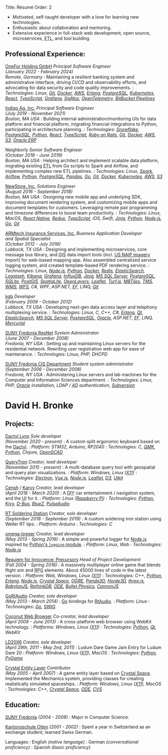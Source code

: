 Title: Résumé
Order: 2


[Airflow]: https://airflow.apache.org/
[AngularJS]: https://angularjs.org/
[ArchLinux]: https://www.archlinux.org/
[ARMtech Insurance Services, Inc.]: http://armt.com/
[Atom]: https://atom.io/
[AWS]: https://aws.amazon.com/
[BabylonJS]: https://www.babylonjs.com/
[Bazaar]: http://bazaar.canonical.com/en/
[BitBucket Pipelines]: https://bitbucket.org/product/features/pipelines
[BlueZ]: http://www.bluez.org/
[Bootstrap]: http://getbootstrap.com/
[Bullet Physics]: http://bulletphysics.org/wordpress/
[CannonJS]: http://www.cannonjs.org/
[Censh]: https://hackaday.io/project/157460-censh
[CentOS]: https://www.centos.org/
[Coconut Web Browser]: https://osdn.net/projects/coconut/
[Crystal Entity Layer]: https://sourceforge.net/projects/cel/
[Crystal Space]: https://sourceforge.net/projects/crystal/
[CVS]: http://www.nongnu.org/cvs/
[D3]: https://d3js.org/
[Dactyl]: https://github.com/adereth/dactyl-keyboard
[Dactyl Lynx]: https://hackaday.io/project/176016-dactyl-lynx
[D-Bus]: https://www.freedesktop.org/wiki/Software/dbus/
[Django]: https://www.djangoproject.com/
[Docker]: https://www.docker.com/
[ElasticSearch]: https://www.elastic.co/
[Electron]: http://electron.atom.io/
[Erlang]: http://www.erlang.org/
[ES2015]: https://www.ecma-international.org/ecma-262/6.0/
[Express]: http://expressjs.com/
[fttpwm]: https://osdn.net/projects/fttpwm/
[Gentoo]: https://www.gentoo.org/
[Git]: http://git-scm.com/
[Go]: https://golang.org/
[GoRtAudio]: https://github.com/whitelynx/gortaudio
[Grafana]: https://grafana.com/
[Horde3D]: http://www.horde3d.org/
[Indigo Ag, Inc.]: https://www.indigoag.com/
[InfluxDB]: https://www.influxdata.com/products/influxdb/
[Jenkins]: https://jenkins.io/
[Jinja]: http://jinja.pocoo.org/
[JIRA]: https://www.atlassian.com/software/jira
[Kantonsschule Olten]: https://kantiolten.so.ch/
[Karvy]: https://github.com/whitelynx/karvy
[kgb]: http://www.kgb.com/
[Kibana]: https://www.elastic.co/products/kibana
[Kivy]: https://kivy.org/
[Koa]: http://koajs.in/
[Kubernetes]: https://kubernetes.io/
[LD20X6]: https://gitlab.com/whitelynx/ld20x6
[Leaflet]: http://leafletjs.com/
[Logstash]: https://www.elastic.co/products/logstash
[Manjaro]: https://manjaro.org/
[MBTiles]: https://github.com/mapbox/mbtiles-spec
[Mercurial]: https://www.mercurial-scm.org/
[Microsoft CRM]: https://en.wikipedia.org/wiki/Microsoft_Dynamics_CRM
[Microsoft Visual Studio]: https://www.visualstudio.com/
[MongoDB]: https://www.mongodb.com/
[MS SQL Server]: http://www.microsoft.com/sqlserver/
[MySQL]: https://www.mysql.com/
[NeoVim]: https://neovim.io/
[NewStore, Inc.]: https://www.newstore.com/
[Node.js]: https://nodejs.org/
[ODE]: http://ode.org/
[OGRE]: https://www.ogre3d.org/
[omega-logger]: https://github.com/Morgul/omega-logger
[OneFor Holding GmbH]: https://www.onefor.com/
[OpenLayers]: http://openlayers.org/
[OpenSCAD]: http://www.openscad.org/
[OpenTelemetry]: https://opentelemetry.io/
[Oracle]: http://www.oracle.com/
[Oracle ERP]: https://www.oracle.com/erp/
[Panda3D]: http://www.panda3d.org/
[Pandas]: https://pandas.pydata.org/
[PLWM]: http://plwm.sourceforge.net
[PostGIS]: http://postgis.net/
[PostgreSQL]: https://www.postgresql.org/
[pqrs]: https://bitbucket.org/whitelynx/pqrs
[PulseAudio]: https://www.freedesktop.org/wiki/Software/PulseAudio/
[PyCharm]: http://www.jetbrains.com/pycharm/
[PyGame]: https://www.pygame.org/
[Python]: http://www.python.org/
[Python's `logging` module]: https://docs.python.org/2/library/logging.html
[Python-Xlib]: http://python-xlib.sourceforge.net
[QMK]: https://qmk.fm/
[Qt]: http://www.qt.io/
[QtQuick]: http://www.qt.io/qt-quick/
[QueryTron]: https://gitlab.com/whitelynx/querytron
[Raspberry Pi]: https://www.raspberrypi.org/products/raspberry-pi-3-model-b-plus/
[React]: https://reactjs.org/
[React Native]: https://facebook.github.io/react-native/
[RedHat]: http://www.redhat.com/
[Redis]: https://redis.io/
[Redux]: https://redux.js.org/
[Requiem for Innocence: Precursors]: https://github.com/SkewedAspect/rfi-webgl-client
[RethinkDB]: https://www.rethinkdb.com/
[Riak KV]: http://basho.com/products/riak-kv/
[Riot.js]: http://riotjs.com/
[RtAudio]: http://www.music.mcgill.ca/~gary/rtaudio/
[RT Soldering Station]: https://hackaday.io/project/161071-rt-soldering-station
[Ruby on Rails]: https://rubyonrails.org/
[S3]: https://aws.amazon.com/s3/
[Saint Francis High School]: https://www.stfrancishigh.org/
[Semantic UI]: http://semantic-ui.com/
[SigNoz]: https://signoz.io/
[Slackware]: http://www.slackware.com/
[Snowflake]: https://www.snowflake.com/
[Spark]: https://spark.apache.org/
[SpatiaLite]: https://www.gaia-gis.it/fossil/libspatialite/index
[SQLite]: https://sqlite.org/
[Subversion]: https://subversion.apache.org/
[SUNY Fredonia]: https://www.fredonia.edu/
[SUNY Fredonia Computer and Information Sciences Department]: http://home.fredonia.edu/cis
[SUNY Fredonia ResNet]: http://home.fredonia.edu/its/resnet
[SWIG]: http://www.swig.org/
[three.js]: https://threejs.org/
[TMS]: https://wiki.osgeo.org/index.php?title=Tile_Map_Service_Specification
[Trello]: https://trello.com/
[Turf.js]: http://turfjs.org/
[TypeScript]: https://www.typescriptlang.org/
[Ubuntu]: http://www.ubuntu.com/
[UIkit]: http://getuikit.com/
[Unreal Engine]: https://www.unrealengine.com/en-US/what-is-unreal-engine-4
[US NAIP imagery]: https://naip-usdaonline.hub.arcgis.com/
[Vim]: http://www.vim.org/
[Vue.js]: http://vuejs.org/
[Vuex]: https://vuex.vuejs.org/en/
[Waffle.io]: https://waffle.io/
[web-pgq]: https://github.com/whitelynx/web-pgq
[WebStorm]: https://www.jetbrains.com/webstorm/
[Weex]: https://weex.apache.org/
[WFS]: http://www.opengeospatial.org/standards/wfs
[WMS]: http://www.opengeospatial.org/standards/wms
[X11]: https://www.wikiwand.com/en/X_Window_System


- Motivated, self-taught developer with a love for learning new technologies.
- Enthusiastic about collaboration and mentoring.
- Extensive experience in full-stack web development, open source, microservices, <abbr title="extract, transform, load">ETL</abbr>, and tool building.
<!--- Extensive experience in full-stack web development, open source, game development, and tool building.-->
<!--- Personal projects in open-source, video games, music software, and embedded development.-->
<!--- Searching for a position in northern Europe.-->


Professional Experience:
------------------------

<!--
TODO:
- Terraform
- DynamoDB
- AWS Lambda
- AWS API Gateway
- AWS Kinesis
- DataDog
-->

<i class="fas fa-piggy-bank underlay"></i>[OneFor Holding GmbH][] _Principal Software Engineer<br>(January 2022 - February 2024)<br>Remote, Germany_
: Maintaining a resilient banking system and administrative interface, driving CI/CD and observability efforts, and advocating for data security and code quality improvements.
: _Technologies: Linux, [Git][], [Docker][], [AWS][], [Erlang][], [PostgreSQL][], [Kubernetes][], [React][], [TypeScript][], [Grafana][], [SigNoz][], [OpenTelemetry][], [BitBucket Pipelines][]_

<i class="fas fa-seedling underlay"></i>[Indigo Ag, Inc.][] _Principal Software Engineer<br>(July 2019 - November 2021)<br>Boston, MA USA_
: Building internal administration/monitoring UIs for data platform and financial platform, migrating financial integrations to Python, participating in architecture planning.
: _Technologies: [Snowflake][], [PostgreSQL][], [Python][], [React][], [TypeScript][], [Ruby on Rails][], [Git][], [Docker][], [AWS][], [S3][], [Oracle ERP][]_

<i class="fas fa-money-bill underlay"></i>Neighborly _Senior Software Engineer<br>(October 2018 - June 2019)<br>Boston, MA USA_
: Helping architect and implement scalable data platform, migrating existing <abbr title="extract, transform, load">ETL</abbr> from Go scripts to Spark and Airflow, and implementing complex new ETL pipelines.
: _Technologies: Linux, [Spark][], [Airflow][], [Python][], [PostgreSQL][], [Pandas][], [Go][], [Git][], [Docker][], [Kubernetes][], [AWS][], [S3][]_ <!--, [Jenkins][]_-->

<i class="fas fa-bag-shopping underlay"></i>[NewStore, Inc.][] _Solutions Engineer<br>(August 2016 - September 2018)<br>Boston, MA USA_
: Designing new mobile app and underlying SDK, improving document rendering system, and customizing mobile apps and document templates for customers. Leveraging remote pair programming and timezone differences to boost team productivity.
: _Technologies: Linux, MacOS, [React Native][], [Redux][], [TypeScript][], iOS, Swift, <!--Objective-C, -->[Jinja][], [Python][], [Node.js][], [Go][], [Git][]_

<i class="fas fa-wheat-awn underlay"></i>[ARMtech Insurance Services, Inc.][] _Business Application Developer<br>and Spatial Specialist<br>(October 2012 - July 2016)<br>Lubbock, TX USA_
: Designing and implementing microservices, core message bus library, and <abbr title="geographic information system">GIS</abbr> data import tools (incl. [US NAIP imagery][] import) for web-based mapping app. Also assembled centralized service logging system, and created template-based PDF rendering service.
: _Technologies: Linux, [Node.js][], [Python][], [Docker][], [Redis][], [ElasticSearch][], [Logstash][], [Kibana][], [Grafana][], [InfluxDB][], [Jinja][], [MS SQL Server][], [PostgreSQL][], [SQLite][], [PostGIS][], [SpatiaLite][], [OpenLayers][], [Leaflet][], [Turf.js][], [MBTiles][], [TMS][], [WMS][], [WFS][], C#, WPF, ASP.NET, <abbr title="Entity Framework">EF</abbr>, LINQ, [Git][]_
<!--  ~ Creating microservices and <abbr title="geographic information system">GIS</abbr> data import tools for web-based mapping app.-->

<i class="fas fa-headset underlay"></i>[kgb][] _Developer<br>(February 2009 - October 2012)<br>Lubbock, TX USA_
: Developing next-gen data access layer and telephony multiplexing service.
: _Technologies: Linux, C, C++, C#, [Erlang][], [Qt][], [ElasticSearch][], [MS SQL Server][], [PostgreSQL][], [Oracle][], ASP.NET, <abbr title="Entity Framework">EF</abbr>, LINQ, [Mercurial][]_

<i class="fas fa-network-wired underlay"></i>[<abbr title="State University of New York">SUNY</abbr> Fredonia ResNet][SUNY Fredonia ResNet] _System Administrator<br>(June 2007 - December 2008)<br>Fredonia, NY USA_
: Setting up and maintaining Linux servers for the residential network. Rewriting user registration web app for ease of maintenance.
: _Technologies: Linux, PHP, DHCPD_
<!--  ~ **Residential Computer Consultant**: _October 2004 - January 2006_
: Repairing student computers.-->

<i class="fas fa-computer underlay"></i>[<abbr title="State University of New York">SUNY</abbr> Fredonia <abbr title="Computer and Information Sciences">CIS</abbr> Department][SUNY Fredonia Computer and Information Sciences Department] _Student system administrator<br>(September 2006 - December 2008)<br>Fredonia, NY USA_
: Administering Linux servers and lab machines for the Computer and Information Sciences department.
: _Technologies: Linux, PHP, [Oracle][] installation, LDAP / <abbr title="Active Directory">AD</abbr> authentication, [Subversion][]_

<!--
<i class="fas fa-address-book underlay"></i>Ascentium _Developer<br>(August 2008 - November 2008)<br>Remote, USA_
: Performing customizations of [Microsoft CRM][] instances.
: _Technologies: Windows, C#_

<i class="fas fa-address-book underlay"></i>Invoke Systems _Junior Software Developer<br>(2005 - 2006)<br>Baltimore, MD USA_
: Translating code samples in the [Microsoft CRM][] docs from <abbr title="Visual Basic 6">VB6</abbr> to <abbr title="Visual Basic .NET">VB.NET</abbr> & C#.
: _Technologies: Windows, C#, Visual Basic 6, Visual Basic .NET_

I guess I could put FedEx and Autumn View on here, but that's really not relevant.
-->


<!--
Skills:
-------

Programming _(27 years)_
: Languages: JavaScript ([Node.js][], [React Native][], and browsers; [ES2015][]), [Python][], [Erlang][], C, C++, C#, [Go][], Visual Basic, Basic, Assembly (x86/PIC/MIPS)
: _API and service architecture, tool building, service monitoring, log analysis, GUI design, 3D rendering, game design, networking, accessibility, cross-platform development, modular design_

Web Design _(18 years)_
: Languages/Standards: HTML5, CSS3, JavaScript, XHTML, PHP
: _Database backends and <abbr title="content management system">CMS</abbr> design; Standards-compliant and cross-browser design_

3D Graphics _(18 years)_
: Engines: [Unreal Engine][], [BabylonJS][], [three.js][], [Panda3D][], [OGRE][], [Horde3D][]
: _Creating flight simulator, 1st/3rd-person <abbr title="role-playing game">RPG</abbr>, <abbr title="massively multiplayer online">MMO</abbr>, real-time strategy games_

Geospatial Technology and Mapping _(4 years)_
: Frameworks: [PostGIS][], [SpatiaLite][], [OpenLayers][], [Leaflet][], [Turf.js][]
: Technologies: [MBTiles][], [TMS][], [WMS][], [WFS][]
: _Developing microservices to serve map data and web apps using mapping; Performing data import/export and optimization_

Database Management _(9 years)_
: SQL: [PostgreSQL][], [SQLite][], [MySQL][], [MS SQL Server][], and [Oracle][]
: NoSQL: [RethinkDB][], [ElasticSearch][], [Riak KV][], [MongoDB][]
: _Designing, implementing, and maintaining databases; Writing database-backed applications and websites_

Mobile App Development _(2 years)_
: Platforms: iOS, Android
: Frameworks: [React Native][], [Weex][]

Agile/Scrum/Kanban _(9 years)_
: Tools: [JIRA][], [Waffle.io][], [Trello][]

Embedded Platforms _(5 years)_
: Microcontrollers: PIC, Atmel, Arduino
: Embedded Linux
: Electronic prototyping

Project Maintenance and Management _(12 years)_
: Project management/hosting systems: GitHub, GitLab, Trac, Redmine, EPIC
: Source control systems: [Git][], [Mercurial][], [Bazaar][], [Subversion][], [CVS][]

System Administration _(11 years)_
: Virtual servers
: Web, database, service node, and source control servers
: Network administration

Operating Systems
: Windows/DOS _(28 years)_; Linux _(17 years)_; MacOS X _(4 years)_

Computer Repair _(5 years)_
: Virus and spyware removal
: Performance tuning
: Network troubleshooting


Software Used:
--------------

Tools
: [NeoVim][] / [Vim][] / Vi
: [Git][] / [GitHub][] / [GitLab][]
: JetBrains [WebStorm][] and [PyCharm][]
: [Microsoft Visual Studio][] versions 6 through 2012

Frameworks and Libraries
: [Vue.js][], [React][], [Riot.js][], and [AngularJS][] _(client-side web app frameworks)_
: [Vuex][] and [Redux][] _(JavaScript state management)_
: [UIkit][], [Semantic UI][], and [Bootstrap][] _(web GUI)_
: [React Native][] and [Weex][] _(native/JavaScript mobile app frameworks)_
: [Qt][]/[QtQuick][] _(C++/[Python][]/JavaScript desktop GUI)_
: [Kivy][] _([Python][] embedded GUI)_
: [Electron][] _([Node.js][] desktop GUI)_
: [Express][] and [Koa][] _([Node.js][] web servers)_
: [Django][] _(server-side [Python][] web framework)_
-->


<h1 class="print-only pagebreak">
 <span class="fn">David H. Bronke</span>
</h1>


Projects:
---------

<!--
<i class="fas fa-gamepad underlay"></i>Gloomy Crossbow _Co-creator, lead developer<br>(June 2019 - present)_
: A cooperative <abbr title="role-playing game">RPG</abbr>
: _Platforms: Windows, Linux ([X11][]), MacOS, etc._
: _Technologies: [Unreal Engine][]_
-->

<i class="fas fa-keyboard underlay"></i>[Dactyl Lynx][] _Sole developer<br>(November 2020 - present)_
: A custom split ergonomic keyboard based on the [Dactyl][].
: _Platform: STM32, Arduino, RP2040_
: _Technologies: C, [QMK][], [Python][], Clojure, [OpenSCAD][]_

<i class="fas fa-database underlay"></i>[QueryTron][] _Creator, lead developer<br>(November 2015 - present)_
: A multi-database query tool with geospatial and query plan visualizations.
: _Platform: Windows, Linux ([X11][])_
: _Technologies: [Electron][], [Vue.js][], [Node.js][], [Leaflet][], [D3][], [UIkit][]_

<i class="fas fa-car-side underlay"></i>[Censh][] / [Karvy][] _Creator, lead developer<br>(April 2018 - March 2020)_
: A <abbr title="do-it-yourself">DIY</abbr> car entertainment / navigation system, and the <abbr title="user interface">UI</abbr> for it.
: _Platform: Linux ([Raspberry Pi][])_
: _Technologies: [Python][], [Kivy][], [D-Bus][], [BlueZ][], [PulseAudio][]_

<i class="fas fa-microchip underlay"></i>[RT Soldering Station][] _Creator, sole developer<br>(September 2018 - September 2019)_
: A custom soldering iron station using Weller RT tips.
: _Platform: Arduino_
: _Technologies: C_

<i class="fas fa-magnifying-glass underlay"></i>[omega-logger][] _Creator, lead developer<br>(May 2013 - Spring 2016)_
: A simple and powerful logger for [Node.js][] inspired by [Python's `logging` module][].
: _Platform: Linux, Web_
: _Technologies: [Node.js][]_

<i class="fas fa-gamepad underlay"></i>[Requiem for Innocence: Precursors][] _Head of Project Development<br>(Fall 2004 - Spring 2016)_
: A massively multiplayer online game that blends flight sim and <abbr title="role-playing game">RPG</abbr> elements. About 45000 lines of code in the latest version.
: _Platform: Web, Windows, Linux ([X11][])_
: _Technologies: C++, [Python][], [Erlang][], [Node.js][], [Crystal Space][], [OGRE][], [Panda3D][], [Horde3D][], [three.js][], [BabylonJS][], [RethinkDB][], [<abbr title="Open Dynamics Engine">ODE</abbr>][ODE], [Bullet Physics][], [CannonJS][]_

<!--
<i class="fas fa-database underlay"></i>[web-pgq][] _Creator, lead developer<br>(September 2014 - October 2015)_
: A web-based [PostgreSQL][] client with geospatial and query plan visualization.
: _Platform: Web_
: _Technologies: [Node.js][], [AngularJS][], [OpenLayers][], [Semantic UI][]_
-->

<i class="fas fa-volume-high underlay"></i>[GoRtAudio][] _Creator, sole developer<br>(May 2013 - March 2014)_
: [Go][] bindings for [RtAudio][].
: _Platform: Linux_
: _Technologies: [Go][], [SWIG][]_

<i class="fas fa-globe underlay"></i>[Coconut Web Browser][] _Co-creator, lead developer<br>(April 2009 - June 2013)_
: A cross-platform web browser using WebKit technology.
: _Platforms: Windows, Linux ([X11][])_
: _Technologies: [Python][], [Qt][], WebKit_

<!--
<i class="fas fa-window-restore underlay"></i>[fttpwm][] _Creator, sole developer<br>(May 2012 - February 2013)_
: Fast, Table-Tiling [Python][] Window Manager. (including a pure Python [D-Bus][] client)
: _Platform: Linux ([X11][])_

<i class="fas fa-window-restore underlay"></i>[pqrs][] _Creator, sole developer<br>(January 2010 - October 2013)_
: A realtime status bar for [X11][], using [Python][] and [Qt][].
: _Platform: Linux ([X11][])_
-->

<i class="fas fa-gamepad underlay"></i>[LD20X6][] _Creator, sole developer<br>(April 29th, 2011 - May 2nd, 2011)_
: Ludum Dare Game Jam Entry for Ludum Dare 20
: _Platform: Windows, Linux ([X11][]), MacOS_
: _Technologies: [Python][], [PyGame][]_

<!--
<i class="fas fa-window-restore underlay"></i>[PLWM][] _Contributor, release technician, website&nbsp;designer<br>(February 2008 - November 2009)_
: A [Python][] package for implementing [X11][] window managers, and an accompanying set of example window managers.
: _Platform: Linux ([X11][])_
: _Technologies: [Python][], [X11][], [Subversion][], [CVS][]_

<i class="fas fa-window-restore underlay"></i>[Python-Xlib][] _Contributor, release technician, website&nbsp;designer<br>(March 2008 - November 2009)_
: A pure [Python][] implementation of an [X11][] client library.
: _Platform: Linux ([X11][])_
: _Technologies: [Python][], [X11][], [Subversion][], [CVS][]_
-->

<i class="fas fa-gamepad underlay"></i>[Crystal Entity Layer][] _Contributor<br>(May 2005 - April 2007)_
: A game entity layer based on [Crystal Space][]. Implemented the Mechanics system, providing classes for creating realistically simulated spaceships.
: _Platform: Windows, Linux ([X11][]), MacOS_
: _Technologies: C++, [Crystal Space][], [<abbr title="Open Dynamics Engine">ODE</abbr>][ODE], [CVS][]_

<!--
<i class="fas fa-window-restore underlay"></i>phpMp2 _Creator, lead developer<br>(February 2004 - October 2008)_
: A [PHP][]-backed web client for [<abbr title="Music Player Daemon">MPD</abbr>][], an open-source server for playing music.
: _Platform: Web_
: _Technologies: [PHP][], [Subversion][]_
-->


Education:
----------

[<abbr title="State University of New York">SUNY</abbr> Fredonia][SUNY Fredonia] _(2004 - 2008)_
: Major in Computer Science.

[Kantonsschule Olten][] _(2001 - 2002)_
: Spent a year in Switzerland as an exchange student; learned Swiss German.

<!--
[Saint Francis High School][] _(1998 - 2003)_
: Graduated with honors.
-->

<i class="fas fa-comments underlay"></i>Languages
: English _(native language)_
: German _(conversational proficiency)_
: Spanish _(basic proficiency)_


<!--
Awards and Recognition:
----------------------->
<!--

Alpha Phi Omega _(service fraternity)_
: Member starting in 2005.

National Honors Society
: Inducted in 2002.

Boy Scouts of America
: Attained the rank of Eagle in 2001.
-->
